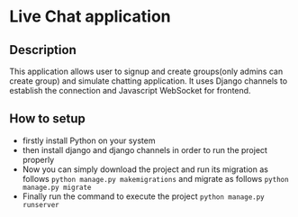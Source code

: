 # Live Chat application

## Description
This application allows user to signup and create groups(only admins can create group) and simulate chatting application. It uses Django channels to establish the connection and Javascript WebSocket for frontend.


## How to setup 
+ firstly install Python on your system
+ then install django and django channels in order to run the project properly
+ Now you can simply download the project and run its migration as follows ```python manage.py makemigrations``` and migrate as follows ```python manage.py migrate```
+ Finally run the command to execute the project ``` python manage.py runserver ```
